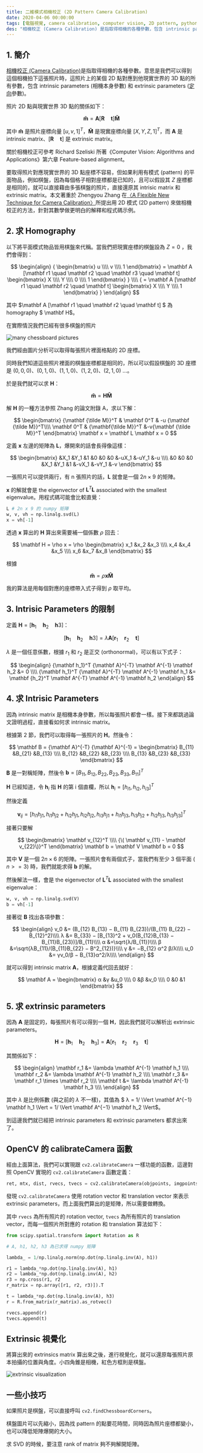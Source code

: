 ```yaml
---
title: 二維模式相機校正 (2D Pattern Camera Calibration)
date: 2020-04-06 00:00:00
tags: [電腦視覺, camera calibration, computer vision, 2D pattern, python]
des: "相機校正 (Camera Calibration) 是指取得相機的各種參數，包含 intrinsic parameters (相機本身參數) 和 extrinsic parameters (定向參數)。本文著重於 Zhengyou Zhang 在〈A Flexible New Technique for Camera Calibration〉所提出用 2D 模式來做相機校正的方法，針對其數學做更明白的解釋和程式碼示例。"
---
```


## 1. 簡介

[相機校正 (Camera Calibration)](https://en.wikipedia.org/wiki/Camera_resectioning)是指取得相機的各種參數。意思是我們可以得到這個相機拍下這張照片時，這照片上的某個 2D 點對應到他現實世界的 3D 點的所有參數，包含 intrinsic parameters (相機本身參數) 和 extrinsic parameters ([定向](https://zh.wikipedia.org/wiki/%E5%AE%9A%E5%90%91_(%E5%90%91%E9%87%8F%E7%A9%BA%E9%96%93))參數)。

照片 2D 點與現實世界 3D 點的關係如下：

$$\mathbf{\tilde m} = \mathbf A [\mathbf R \quad \mathbf t] \mathbf {\tilde M}$$

其中 $\mathbf{\tilde m}$ 是照片座標向量 $[u, v, 1]^T$，$\mathbf {\tilde M}$ 是現實座標向量 $[X, Y, Z, 1]^T$，而 $\mathbf A$ 是 intrinsic matrix、$[\mathbf R \quad \mathbf t]$ 是 extrinsic matrix。

關於相機校正可參考 Richard Szeliski 所著《Computer Vision: Algorithms and Applications》第六章 Feature-based alignment。

要取得照片對應現實世界的 3D 點座標不容易，但如果利用有模式 (pattern) 的平面物品，例如棋盤，因為每個格子相對座標都是已知的，且可以假設其 $Z$ 座標都是相同的，就可以直接藉由多張棋盤的照片，直接還原其 intrisic matrix 和 extrinsic matrix。本文著重於 Zhengyou Zhang 在[〈A Flexible New Technique for Camera Calibration〉](https://www.microsoft.com/en-us/research/wp-content/uploads/2016/02/tr98-71.pdf)所提出用 2D 模式 (2D pattern) 來做相機校正的方法，針對其數學做更明白的解釋和程式碼示例。

## 2. 求 Homography

以下將平面模式物品皆用棋盤來代稱。當我們把現實座標的棋盤設為 $Z=0$ ，我們會得到：

$$
\begin{align}
    { 
        \begin{bmatrix}
        u \\\\
        v \\\\
        1
        \end{bmatrix}
        =
        \mathbf A [\mathbf r1 \quad \mathbf r2 \quad \mathbf r3 \quad \mathbf t] 
        \begin{bmatrix}
        X \\\\
        Y \\\\
        0 \\\\
        1
        \end{bmatrix}
    } \\\\
    { 
        =
        \mathbf A [\mathbf r1 \quad \mathbf r2 \quad \mathbf t] 
        \begin{bmatrix}
        X \\\\
        Y \\\\
        1
        \end{bmatrix}
    }
\end{align}
$$

其中 $\mathbf A [\mathbf r1 \quad \mathbf r2 \quad \mathbf t] $ 為 homography $ \mathbf H$。

在實際情況我們已經有很多棋盤的照片

![many chessboard pictures](https://user-images.githubusercontent.com/18013815/78544179-53ea9c80-782c-11ea-8c40-c0a6da560027.png)

我們經由圖片分析可以取得每張照片裡面格點的 2D 座標。

同時我們知道這些照片裡面的棋盤座標都是相同的，所以可以假設棋盤的 3D 座標是 $(0, 0, 0)$、$(0, 1, 0)$、$(1, 1, 0)$、$(1, 2, 0)$、$(2, 1, 0)$ ...。

於是我們就可以求 $\mathbf H$：

$$\mathbf{\tilde m} = \mathbf H \mathbf {\tilde M}$$

解 $\mathbf H$ 的一種方法參照 Zhang 的論文附錄 A，求以下解：

$$
\begin{bmatrix}
    {\mathbf {\tilde M}}^T & \mathbf 0^T & -u {\mathbf {\tilde M}}^T\\\\
    \mathbf 0^T   & {\mathbf{\tilde M}}^T &-v{\mathbf {\tilde M}}^T
\end{bmatrix} \mathbf x = \mathbf L \mathbf x = 0
$$

定義 $\mathbf x$ 左邊的矩陣為 $\mathbf L$，爆開來的話會長得像這樣：

$$
\begin{bmatrix}
   &X_1 &Y_1 &1 &0 &0 &0 &-uX_1 &-uY_1 &-u \\\\
   &0 &0 &0 &X_1 &Y_1 &1 &-vX_1 &-vY_1 &-v
\end{bmatrix}
$$

一張照片可以提供兩行，有 n 張照片的話，$\mathbf L$ 就會是一個 $2n \times 9$ 的矩陣。

$\mathbf x$ 的解就會是 the eigenvector of $\mathbf L^T \mathbf L$ associated with the smallest eigenvalue。用程式碼可能會比較直覺：

```py
L # 2n x 9 的 numpy 矩陣
w, v, vh = np.linalg.svd(L)
x = vh[-1]
```

透過 $\mathbf x$ 算出的 $\mathbf H$ 算出來需要補一個係數 $\rho$ 回去：

$$
\mathbf H = \rho x = \rho
\begin{bmatrix}
    x_1 &x_2 &x_3 \\\\
    x_4 &x_4 &x_5 \\\\
    x_6 &x_7 &x_8
\end{bmatrix}
$$

根據

$$\mathbf{\tilde m} = \rho \mathbf x \mathbf {\tilde M}$$

我的算法是用每個對應的座標帶入式子得到 $\rho$ 取平均。

## 3. Intrisic Parameters 的限制

定義 $\mathbf H = [\mathbf h_1 \quad \mathbf h_2 \quad \mathbf h3]$：

$$[\mathbf h_1 \quad \mathbf h_2 \quad \mathbf  h3] = \lambda \mathbf A [\mathbf r_1 \quad \mathbf r_2 \quad \mathbf t]$$

$\lambda$ 是一個任意係數，根據 $r_1$ 和 $r_2$ 是正交 (orthonormal)，可以有以下式子：

$$
\begin{align}
    {\mathbf  h_1}^T {\mathbf  A}^{-T} \mathbf  A^{-1} \mathbf h_2 &= 0 \\\\
    {\mathbf  h_1}^T {\mathbf  A}^{-T} \mathbf  A^{-1} \mathbf h_1 &= \mathbf  {h_2}^T \mathbf  A^{-T} \mathbf  A^{-1} \mathbf h_2
\end{align}
$$

## 4. 求 Intrisic Parameters

因為 intrinsic matrix 是相機本身參數，所以每張照片都會一樣。接下來都跳過論文證明過程，直接看如何求 intrinsic matrix。

根據第 2 節，我們可以取得每一張照片的 $\mathbf H$。然後令：

$$
\mathbf B = {\mathbf A}^{-T} {\mathbf A}^{-1} = 
\begin{bmatrix}
    B_{11} &B_{21} &B_{13} \\\\
    B_{12} &B_{22} &B_{23} \\\\
    B_{13} &B_{23} &B_{33}
\end{bmatrix}
$$

$\mathbf B$ 是一對稱矩陣，然後令 $\mathbf b = [B_{11}, B_{12} ,B_{22}, B_{23}, B_{33}, B_{11}]^T$

 
$\mathbf H$ 已經知道，令 $\mathbf h_i$ 指 $\mathbf H$ 的第 i 個直欄，所以 $\mathbf h_i = [h_{i1}, h_{i2} ,h_{i3}]^T$

然後定義

$$
\mathbf v_{ij} = [h_{i1} h_{j1}, h_{i1} h_{j2} + h_{i2} h_{j1}, h_{i2} h_{j2},
h_{i3} h_{j1} + h_{i1} h_{j3}, h_{i3} h_{j2} + h_{i2} h_{j3}, h_{i3} h_{j3}]^T
$$

接著只要解

$$
\begin{bmatrix}
    \mathbf v_{12}^T \\\\
    {\( \mathbf v_{11} - \mathbf v_{22}\)}^T
\end{bmatrix} \mathbf b = \mathbf V \mathbf b = 0
$$

其中 $\mathbf V$ 是一個 $2n \times 6$ 的矩陣。一張照片會有兩個式子，當我們有至少 3 個平面 ( $n >= 3$) 時，我們就能求得 $\mathbf b$ 的解。

然後解法一樣，會是 the eigenvector of $\mathbf L^T \mathbf L$ associated with the smallest eigenvalue：

```py
w, v, vh = np.linalg.svd(V)
b = vh[-1]
```

接著從 $\mathbf B$ 找出各項參數：

$$
\begin{align}
v_0 &= (B_{12} B_{13} − B_{11} B_{23})/(B_{11} B_{22} − B_{12}^2)\\\\
λ &= B_{33} − [B_{13}^2 + v_0(B_{12}B_{13} − B_{11}B_{23})]/B_{11}\\\\
α &=\sqrt{λ/B_{11}}\\\\
β &=\sqrt{λB_{11}/(B_{11}B_{22} − B^2_{12})}\\\\
γ &= −B_{12} α^2 β/λ\\\\
u_0 &= γv_0/β − B_{13}α^2/λ\\\\
\end{align}
$$

就可以得到 intrinsic matrix $\mathbf A$，根據定義代回去就好：

$$
\mathbf A = 
\begin{bmatrix}
α &γ &u_0 \\\\
0 &β &v_0 \\\\
0 &0 &1
\end{bmatrix}
$$

## 5. 求 extrinsic parameters

因為 $\mathbf A$ 是固定的，每張照片有可以得到一個 $\mathbf H$，因此我們就可以解析出 extrinsic parameters。

$$
    \mathbf H = [\mathbf h_1 \quad \mathbf h_2 \quad \mathbf h_3]
    = \mathbf A [\mathbf r_1 \quad \mathbf r_2 \quad \mathbf r_3 \quad \mathbf t] 
$$

其關係如下：

$$
\begin{align}
    \mathbf r_1 &= \lambda \mathbf A^{-1} \mathbf h_1  \\\\
    \mathbf r_2 &= \lambda \mathbf A^{-1} \mathbf h_2  \\\\
    \mathbf r_3 &= \mathbf r_1 \times \mathbf r_2  \\\\
    \mathbf t &= \lambda \mathbf A^{-1} \mathbf h_3  \\\\
\end{align} 
$$

其中 $\lambda$ 是比例係數 (與之前的 $\lambda$ 不一樣)，其值為 $ λ = 1/ \Vert \mathbf A^{−1} \mathbf h_1 \Vert = 1/ \Vert \mathbf A^{−1} \mathbf h_2 \Vert$。

到這邊我們就已經把 intrinsic parameters 和 extrinsic parameters 都求出來了。

## OpenCV 的 calibrateCamera 函數

經由上面算法，我們可以實現跟 `cv2.calibrateCamera` 一樣功能的函數，這邊對照 OpenCV 實現的 `cv2.calibrateCamera` 函數定義：

```py
ret, mtx, dist, rvecs, tvecs = cv2.calibrateCamera(objpoints, imgpoints, img_size,None,None)
```

發現 `cv2.calibrateCamera` 使用 rotation vector 和 translation vector 來表示 extrinsic parameters，而上面我們算出的是矩陣，所以需要做轉換。

其中 `rvecs` 為所有照片的 rotation vector, `tvecs` 為所有照片的 translation vector，而每一個照片所對應的 rotation 和 translation 算法如下：

```py
from scipy.spatial.transform import Rotation as R

# A, h1, h2, h3 為已求得 numpy 矩陣

lambda_ = 1/np.linalg.norm(np.dot(np.linalg.inv(A), h1))

r1 = lambda_*np.dot(np.linalg.inv(A), h1)
r2 = lambda_*np.dot(np.linalg.inv(A), h2)
r3 = np.cross(r1, r2
r_matrix = np.array([r1, r2, r3)]).T

t = lambda_*np.dot(np.linalg.inv(A), h3)
r = R.from_matrix(r_matrix).as_rotvec()

rvecs.append(r)
tvecs.append(t)
```

## Extrinsic 視覺化

將算出來的 extrinsics matrix 算出來之後，進行視覺化，就可以還原每張照片原本拍攝的位置與角度。小四角錐是相機，紅色方框則是棋盤。

![extrinsic visualization](https://user-images.githubusercontent.com/18013815/78570951-3a5f4a00-7858-11ea-889c-8db0a6ae7b74.jpg)


## 一些小技巧

如果照片是棋盤，可以直接呼叫 `cv2.findChessboardCorners`。

棋盤圖片可以先縮小，因為找 pattern 的點要花時間，同時因為照片座標都變小，也可以降低矩陣爆開的大小。

求 SVD 的時候，要注意 rank of matrix 夠不夠解開矩陣。
